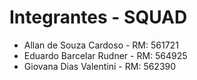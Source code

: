 # Integrantes - SQUAD
- Allan de Souza Cardoso - RM: 561721
- Eduardo Barcelar Rudner - RM: 564925
- Giovana Dias Valentini - RM: 562390
